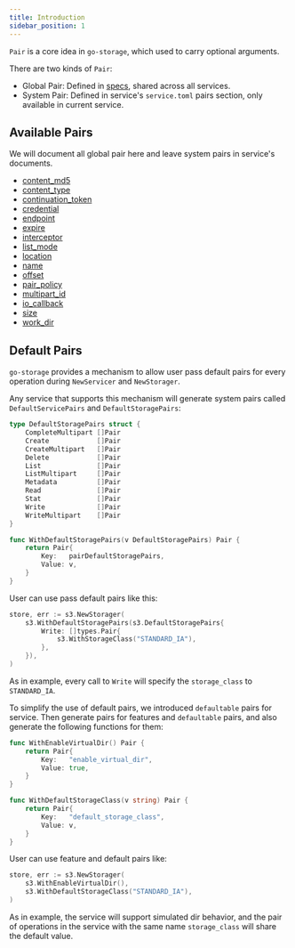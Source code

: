 ```yaml
---
title: Introduction
sidebar_position: 1
---
```


`Pair` is a core idea in `go-storage`, which used to carry optional arguments.

There are two kinds of `Pair`:

- Global Pair: Defined in [specs](https://github.com/beyondstorage/specs/blob/master/definitions/pairs.toml), shared across all services.
- System Pair: Defined in service's `service.toml` pairs section, only available in current service.

## Available Pairs

We will document all global pair here and leave system pairs in service's documents.

- [content_md5](./content_md5/)
- [content_type](./content_type/)
- [continuation_token](./continuation_token/)
- [credential](./credential/)
- [endpoint](./endpoint/)
- [expire](./expire/)
- [interceptor](./interceptor/)
- [list_mode](./list_mode/)
- [location](./location/)
- [name](./name/)
- [offset](./offset/)
- [pair_policy](./pair_policy/)
- [multipart_id](./multipart_id/)
- [io_callback](./io_callback/)
- [size](./size/)
- [work_dir](./work_dir/)

## Default Pairs

`go-storage` provides a mechanism to allow user pass default pairs for every operation during `NewServicer` and `NewStorager`.

Any service that supports this mechanism will generate system pairs called `DefaultServicePairs` and `DefaultStoragePairs`:

```go
type DefaultStoragePairs struct {
	CompleteMultipart []Pair
	Create            []Pair
	CreateMultipart   []Pair
	Delete            []Pair
	List              []Pair
	ListMultipart     []Pair
	Metadata          []Pair
	Read              []Pair
	Stat              []Pair
	Write             []Pair
	WriteMultipart    []Pair
}

func WithDefaultStoragePairs(v DefaultStoragePairs) Pair {
    return Pair{
        Key:   pairDefaultStoragePairs,
        Value: v,
    }
}
```

User can use pass default pairs like this:

```go
store, err := s3.NewStorager(
    s3.WithDefaultStoragePairs(s3.DefaultStoragePairs{
        Write: []types.Pair{
            s3.WithStorageClass("STANDARD_IA"),
        },
    }),
)
```

As in example, every call to `Write` will specify the `storage_class` to `STANDARD_IA`.

To simplify the use of default pairs, we introduced `defaultable` pairs for service. Then generate pairs for features and `defaultable` pairs, and also generate the following functions for them:

```go
func WithEnableVirtualDir() Pair {
    return Pair{
        Key:   "enable_virtual_dir",
        Value: true,
    }
}

func WithDefaultStorageClass(v string) Pair {
	return Pair{
        Key:   "default_storage_class",
        Value: v,
	}
}
```

User can use feature and default pairs like:

```go
store, err := s3.NewStorager(
	s3.WithEnableVirtualDir(),
    s3.WithDefaultStorageClass("STANDARD_IA"),
)
```

As in example, the service will support simulated dir behavior, and the pair of operations in the service with the same name `storage_class` will share the default value.
